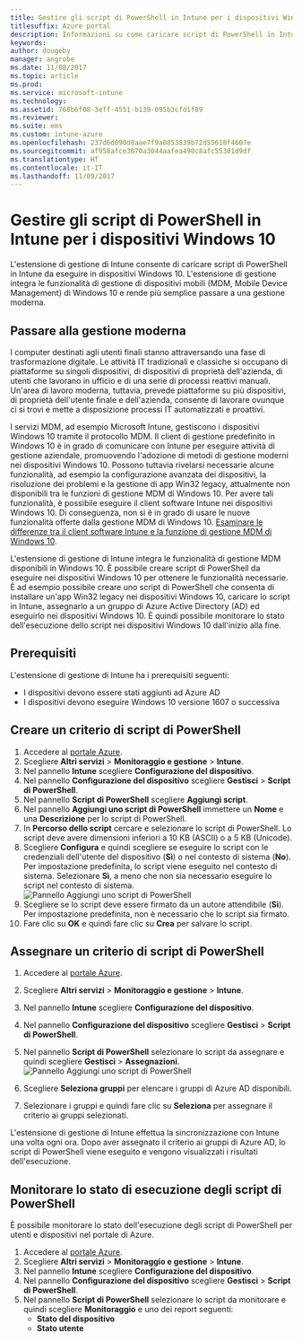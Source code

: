 ```yaml
---
title: Gestire gli script di PowerShell in Intune per i dispositivi Windows 10
titlesuffix: Azure portal
description: Informazioni su come caricare script di PowerShell in Intune per l'esecuzione in dispositivi Windows 10.
keywords: 
author: dougeby
manager: angrobe
ms.date: 11/08/2017
ms.topic: article
ms.prod: 
ms.service: microsoft-intune
ms.technology: 
ms.assetid: 768b6f08-3eff-4551-b139-095b3cfd1f89
ms.reviewer: 
ms.suite: ems
ms.custom: intune-azure
ms.openlocfilehash: 237d6d090d0aae7f9a0853839b72d55618f4607e
ms.sourcegitcommit: af958afce3070a3044aafea490c8afc55301d9df
ms.translationtype: HT
ms.contentlocale: it-IT
ms.lasthandoff: 11/09/2017
---
```

# <a name="manage-powershell-scripts-in-intune-for-windows-10-devices"></a>Gestire gli script di PowerShell in Intune per i dispositivi Windows 10
L'estensione di gestione di Intune consente di caricare script di PowerShell in Intune da eseguire in dispositivi Windows 10. L'estensione di gestione integra le funzionalità di gestione di dispositivi mobili (MDM, Mobile Device Management) di Windows 10 e rende più semplice passare a una gestione moderna.

## <a name="moving-to-modern-management"></a>Passare alla gestione moderna
I computer destinati agli utenti finali stanno attraversando una fase di trasformazione digitale. Le attività IT tradizionali e classiche si occupano di piattaforme su singoli dispositivi, di dispositivi di proprietà dell'azienda, di utenti che lavorano in ufficio e di una serie di processi reattivi manuali. Un'area di lavoro moderna, tuttavia, prevede piattaforme su più dispositivi, di proprietà dell'utente finale e dell'azienda, consente di lavorare ovunque ci si trovi e mette a disposizione processi IT automatizzati e proattivi. 

I servizi MDM, ad esempio Microsoft Intune, gestiscono i dispositivi Windows 10 tramite il protocollo MDM. Il client di gestione predefinito in Windows 10 è in grado di comunicare con Intune per eseguire attività di gestione aziendale, promuovendo l'adozione di metodi di gestione moderni nei dispositivi Windows 10. Possono tuttavia rivelarsi necessarie alcune funzionalità, ad esempio la configurazione avanzata dei dispositivi, la risoluzione dei problemi e la gestione di app Win32 legacy, attualmente non disponibili tra le funzioni di gestione MDM di Windows 10. Per avere tali funzionalità, è possibile eseguire il client software Intune nei dispositivi Windows 10. Di conseguenza, non si è in grado di usare le nuove funzionalità offerte dalla gestione MDM di Windows 10. [Esaminare le differenze tra il client software Intune e la funzione di gestione MDM di Windows 10](https://docs.microsoft.com/intune-classic/deploy-use/pc-management-comparison).

L'estensione di gestione di Intune integra le funzionalità di gestione MDM disponibili in Windows 10. È possibile creare script di PowerShell da eseguire nei dispositivi Windows 10 per ottenere le funzionalità necessarie. È ad esempio possibile creare uno script di PowerShell che consenta di installare un'app Win32 legacy nei dispositivi Windows 10, caricare lo script in Intune, assegnarlo a un gruppo di Azure Active Directory (AD) ed eseguirlo nei dispositivi Windows 10. È quindi possibile monitorare lo stato dell'esecuzione dello script nei dispositivi Windows 10 dall'inizio alla fine.

## <a name="prerequisites"></a>Prerequisiti
L'estensione di gestione di Intune ha i prerequisiti seguenti:
- I dispositivi devono essere stati aggiunti ad Azure AD
- I dispositivi devono eseguire Windows 10 versione 1607 o successiva

## <a name="create-a-powershell-script-policy"></a>Creare un criterio di script di PowerShell 
1. Accedere al [portale Azure](https://portal.azure.com).
2. Scegliere **Altri servizi** > **Monitoraggio e gestione** > **Intune**.
3. Nel pannello **Intune** scegliere **Configurazione del dispositivo**.
4. Nel pannello **Configurazione del dispositivo** scegliere **Gestisci** > **Script di PowerShell**.
5. Nel pannello **Script di PowerShell** scegliere **Aggiungi script**.
6. Nel pannello **Aggiungi uno script di PowerShell** immettere un **Nome** e una **Descrizione** per lo script di PowerShell.
7. In **Percorso dello script** cercare e selezionare lo script di PowerShell. Lo script deve avere dimensioni inferiori a 10 KB (ASCII) o a 5 KB (Unicode).
8. Scegliere **Configura** e quindi scegliere se eseguire lo script con le credenziali dell'utente del dispositivo (**Sì**) o nel contesto di sistema (**No**). Per impostazione predefinita, lo script viene eseguito nel contesto di sistema. Selezionare **Sì**, a meno che non sia necessario eseguire lo script nel contesto di sistema. 
  ![Pannello Aggiungi uno script di PowerShell](./media/mgmt-extension-add-script.png)
9. Scegliere se lo script deve essere firmato da un autore attendibile (**Sì**). Per impostazione predefinita, non è necessario che lo script sia firmato. 
10. Fare clic su **OK** e quindi fare clic su **Crea** per salvare lo script.

## <a name="assign-a-powershell-script-policy"></a>Assegnare un criterio di script di PowerShell
1. Accedere al [portale Azure](https://portal.azure.com).
2. Scegliere **Altri servizi** > **Monitoraggio e gestione** > **Intune**.
3. Nel pannello **Intune** scegliere **Configurazione del dispositivo**.
4. Nel pannello **Configurazione del dispositivo** scegliere **Gestisci** > **Script di PowerShell**.
5. Nel pannello **Script di PowerShell** selezionare lo script da assegnare e quindi scegliere **Gestisci** > **Assegnazioni**.
  ![Pannello Aggiungi uno script di PowerShell](./media/mgmt-extension-assignments.png)
 
6. Scegliere **Seleziona gruppi** per elencare i gruppi di Azure AD disponibili. 
7. Selezionare i gruppi e quindi fare clic su **Seleziona** per assegnare il criterio ai gruppi selezionati.

L'estensione di gestione di Intune effettua la sincronizzazione con Intune una volta ogni ora. Dopo aver assegnato il criterio ai gruppi di Azure AD, lo script di PowerShell viene eseguito e vengono visualizzati i risultati dell'esecuzione. 
 
## <a name="monitor-run-status-for-powershell-scripts"></a>Monitorare lo stato di esecuzione degli script di PowerShell
È possibile monitorare lo stato dell'esecuzione degli script di PowerShell per utenti e dispositivi nel portale di Azure.
1. Accedere al [portale Azure](https://portal.azure.com).
2. Scegliere **Altri servizi** > **Monitoraggio e gestione** > **Intune**.
3. Nel pannello **Intune** scegliere **Configurazione del dispositivo**.
4. Nel pannello **Configurazione del dispositivo** scegliere **Gestisci** > **Script di PowerShell**.
5. Nel pannello **Script di PowerShell** selezionare lo script da monitorare e quindi scegliere **Monitoraggio** e uno dei report seguenti:
   - **Stato del dispositivo**
   - **Stato utente**
